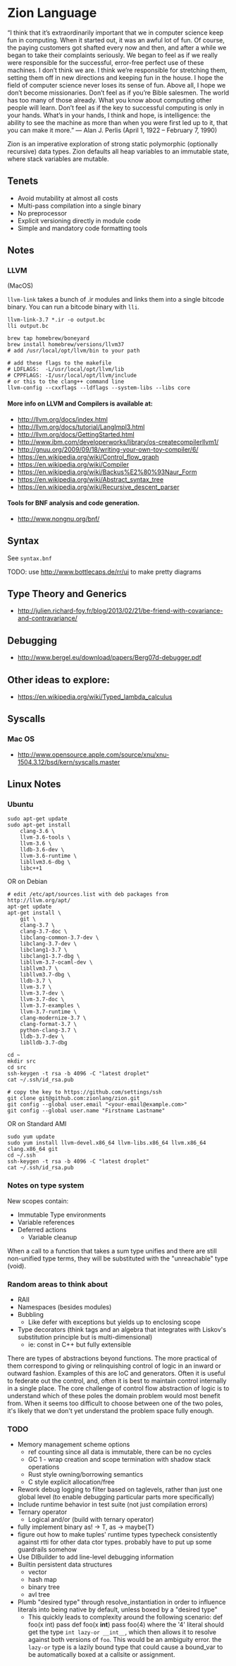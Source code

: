 # Zion Language

“I think that it’s extraordinarily important that we in computer science keep
fun in computing. When it started out, it was an awful lot of fun. Of course,
the paying customers got shafted every now and then, and after a while we began
to take their complaints seriously.  We began to feel as if we really were
responsible for the successful, error-free perfect use of these machines. I
don’t think we are. I think we’re responsible for stretching them, setting them
off in new directions and keeping fun in the house. I hope the field of
computer science never loses its sense of fun. Above all, I hope we don’t
become missionaries. Don’t feel as if you’re Bible salesmen.  The world has too
many of those already. What you know about computing other people will learn.
Don’t feel as if the key to successful computing is only in your hands. What’s
in your hands, I think and hope, is intelligence: the ability to see the
machine as more than when you were first led up to it, that you can make it
more.”
	— Alan J. Perlis (April 1, 1922 – February 7, 1990)


Zion is an imperative exploration of strong static polymorphic (optionally
recursive) data types. Zion defaults all heap variables to an immutable state,
where stack variables are mutable.


## Tenets

 - Avoid mutability at almost all costs
 - Multi-pass compilation into a single binary
 - No preprocessor
 - Explicit versioning directly in module code
 - Simple and mandatory code formatting tools

## Notes

### LLVM

(MacOS)

`llvm-link` takes a bunch of .ir modules and links them into a single bitcode
binary. You can run a bitcode binary with `lli`.

```
llvm-link-3.7 *.ir -o output.bc
lli output.bc
```

```
brew tap homebrew/boneyard
brew install homebrew/versions/llvm37
# add /usr/local/opt/llvm/bin to your path

# add these flags to the makefile
# LDFLAGS:  -L/usr/local/opt/llvm/lib
# CPPFLAGS: -I/usr/local/opt/llvm/include
# or this to the clang++ command line
llvm-config --cxxflags --ldflags --system-libs --libs core
```

#### More info on LLVM and Compilers is available at:

 - http://llvm.org/docs/index.html
 - http://llvm.org/docs/tutorial/LangImpl3.html
 - http://llvm.org/docs/GettingStarted.html
 - http://www.ibm.com/developerworks/library/os-createcompilerllvm1/
 - http://gnuu.org/2009/09/18/writing-your-own-toy-compiler/6/
 - https://en.wikipedia.org/wiki/Control_flow_graph
 - https://en.wikipedia.org/wiki/Compiler
 - https://en.wikipedia.org/wiki/Backus%E2%80%93Naur_Form
 - https://en.wikipedia.org/wiki/Abstract_syntax_tree
 - https://en.wikipedia.org/wiki/Recursive_descent_parser

#### Tools for BNF analysis and code generation.

 - http://www.nongnu.org/bnf/

## Syntax

See `syntax.bnf`

TODO: use http://www.bottlecaps.de/rr/ui to make pretty diagrams

## Type Theory and Generics

 - http://julien.richard-foy.fr/blog/2013/02/21/be-friend-with-covariance-and-contravariance/

## Debugging

 - http://www.bergel.eu/download/papers/Berg07d-debugger.pdf

## Other ideas to explore:

 - https://en.wikipedia.org/wiki/Typed_lambda_calculus

## Syscalls

### Mac OS

 - http://www.opensource.apple.com/source/xnu/xnu-1504.3.12/bsd/kern/syscalls.master

## Linux Notes

### Ubuntu

```
sudo apt-get update
sudo apt-get install
	clang-3.6 \
	llvm-3.6-tools \
	llvm-3.6 \
	lldb-3.6-dev \
	llvm-3.6-runtime \
	libllvm3.6-dbg \
	libc++1
```

OR on Debian

```
# edit /etc/apt/sources.list with deb packages from http://llvm.org/apt/
apt-get update
apt-get install \
	git \
	clang-3.7 \
	clang-3.7-doc \
	libclang-common-3.7-dev \
	libclang-3.7-dev \
	libclang1-3.7 \
	libclang1-3.7-dbg \
	libllvm-3.7-ocaml-dev \
	libllvm3.7 \
	libllvm3.7-dbg \
	lldb-3.7 \
	llvm-3.7 \
	llvm-3.7-dev \
	llvm-3.7-doc \
	llvm-3.7-examples \
	llvm-3.7-runtime \
	clang-modernize-3.7 \
	clang-format-3.7 \
	python-clang-3.7 \
	lldb-3.7-dev \
	liblldb-3.7-dbg

cd ~
mkdir src
cd src
ssh-keygen -t rsa -b 4096 -C "latest droplet"
cat ~/.ssh/id_rsa.pub 

# copy the key to https://github.com/settings/ssh
git clone git@github.com:zionlang/zion.git
git config --global user.email "<your-email@example.com>"
git config --global user.name "Firstname Lastname"
```

OR on Standard AMI
```
sudo yum update
sudo yum install llvm-devel.x86_64 llvm-libs.x86_64 llvm.x86_64 clang.x86_64 git
cd ~/.ssh
ssh-keygen -t rsa -b 4096 -C "latest droplet"
cat ~/.ssh/id_rsa.pub 
```

### Notes on type system

New scopes contain:
- Immutable Type environments
- Variable references
- Deferred actions
  - Variable cleanup

When a call to a function that takes a sum type unifies and there are still
non-unified type terms, they will be substituted with the "unreachable" type
(void).

### Random areas to think about

 - RAII
 - Namespaces (besides modules)
 - Bubbling
   - Like defer with exceptions but yields up to enclosing scope
 - Type decorators (think tags and an algebra that integrates with Liskov's
   substitution principle but is multi-dimensional)
   - ie: const in C++ but fully extensible

There are types of abstractions beyond functions. The more practical of them
correspond to giving or relinquishing control of logic in an inward or outward
fashion. Examples of this are IoC and generators. Often it is useful to
federate out the control, and, often it is best to maintain control internally
in a single place. The core challenge of control flow abstraction of logic is
to understand which of these poles the domain problem would most benefit from.
When it seems too difficult to choose between one of the two poles, it's likely
that we don't yet understand the problem space fully enough.

### TODO

- Memory management scheme options
  - ref counting since all data is immutable, there can be no cycles
  - GC 1 - wrap creation and scope termination with shadow stack operations
  - Rust style owning/borrowing semantics
  - C style explicit allocation/free
- Rework debug logging to filter based on taglevels, rather than just one global
  level (to enable debugging particular parts more specifically)
- Include runtime behavior in test suite (not just compilation errors)
- Ternary operator
  - Logical and/or (build with ternary operator)
- fully implement binary as! -> T, as -> maybe{T}
- figure out how to make tuples' runtime types typecheck consistently against
  rtti for other data ctor types. probably have to put up some guardrails somehow
- Use DIBuilder to add line-level debugging information
- Builtin persistent data structures
  - vector
  - hash map
  - binary tree
  - avl tree
- Plumb "desired type" through resolve_instantiation in order to influence
  literals into being native by default, unless boxed by a "desired type"
  - This quickly leads to complexity around the following scenario:
	  def foo(x int)
		  pass
	  def foo(x __int__)
		  pass
	  foo(4)
    where the '4' literal should get the type `int lazy-or __int__`, which then
	allows it to resolve against both versions of `foo`. This would be an
	ambiguity error. the `lazy-or` type is a lazily bound type that could cause
	a bound_var to be automatically boxed at a callsite or assignment.

